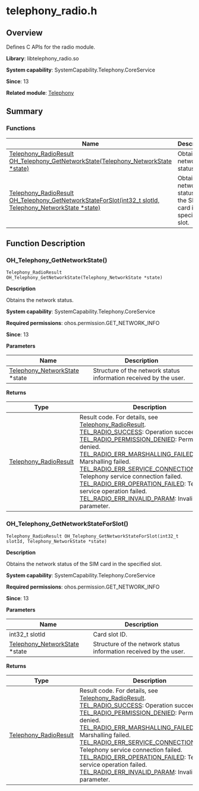 # telephony_radio.h

## Overview

Defines C APIs for the radio module.

**Library**: libtelephony_radio.so

**System capability**: SystemCapability.Telephony.CoreService

**Since**: 13

**Related module**: [Telephony](capi-telephony.md)

## Summary

### Functions

| Name| Description|
| -- | -- |
| [Telephony_RadioResult OH_Telephony_GetNetworkState(Telephony_NetworkState *state)](#oh_telephony_getnetworkstate) | Obtains the network status.|
| [Telephony_RadioResult OH_Telephony_GetNetworkStateForSlot(int32_t slotId, Telephony_NetworkState *state)](#oh_telephony_getnetworkstateforslot) | Obtains the network status of the SIM card in the specified slot.|

## Function Description

### OH_Telephony_GetNetworkState()

```
Telephony_RadioResult OH_Telephony_GetNetworkState(Telephony_NetworkState *state)
```

**Description**

Obtains the network status.

**System capability**: SystemCapability.Telephony.CoreService

**Required permissions**: ohos.permission.GET_NETWORK_INFO

**Since**: 13


**Parameters**

| Name| Description|
| -- | -- |
| [Telephony_NetworkState](capi-telephony-telephony-networkstate.md) *state | Structure of the network status information received by the user.|

**Returns**

| Type| Description|
| -- | -- |
| [Telephony_RadioResult](capi-telephony-radio-type-h.md#telephony_radioresult) | Result code. For details, see [Telephony_RadioResult](capi-telephony-radio-type-h.md#telephony_radioresult).<br>         [TEL_RADIO_SUCCESS](capi-telephony-radio-type-h.md#telephony_radioresult): Operation succeeded.<br>         [TEL_RADIO_PERMISSION_DENIED](capi-telephony-radio-type-h.md#telephony_radioresult): Permission denied.<br>         [TEL_RADIO_ERR_MARSHALLING_FAILED](capi-telephony-radio-type-h.md#telephony_radioresult): Marshalling failed.<br>         [TEL_RADIO_ERR_SERVICE_CONNECTION_FAILED](capi-telephony-radio-type-h.md#telephony_radioresult): Telephony service connection failed.<br>         [TEL_RADIO_ERR_OPERATION_FAILED](capi-telephony-radio-type-h.md#telephony_radioresult): Telephony service operation failed.<br>         [TEL_RADIO_ERR_INVALID_PARAM](capi-telephony-radio-type-h.md#telephony_radioresult): Invalid parameter.|

### OH_Telephony_GetNetworkStateForSlot()

```
Telephony_RadioResult OH_Telephony_GetNetworkStateForSlot(int32_t slotId, Telephony_NetworkState *state)
```

**Description**

Obtains the network status of the SIM card in the specified slot.

**System capability**: SystemCapability.Telephony.CoreService

**Required permissions**: ohos.permission.GET_NETWORK_INFO

**Since**: 13


**Parameters**

| Name| Description|
| -- | -- |
| int32_t slotId | Card slot ID.|
| [Telephony_NetworkState](capi-telephony-telephony-networkstate.md) *state | Structure of the network status information received by the user.|

**Returns**

| Type| Description|
| -- | -- |
| [Telephony_RadioResult](capi-telephony-radio-type-h.md#telephony_radioresult) | Result code. For details, see [Telephony_RadioResult](capi-telephony-radio-type-h.md#telephony_radioresult).<br>         [TEL_RADIO_SUCCESS](capi-telephony-radio-type-h.md#telephony_radioresult): Operation succeeded.<br>         [TEL_RADIO_PERMISSION_DENIED](capi-telephony-radio-type-h.md#telephony_radioresult): Permission denied.<br>         [TEL_RADIO_ERR_MARSHALLING_FAILED](capi-telephony-radio-type-h.md#telephony_radioresult): Marshalling failed.<br>         [TEL_RADIO_ERR_SERVICE_CONNECTION_FAILED](capi-telephony-radio-type-h.md#telephony_radioresult): Telephony service connection failed.<br>         [TEL_RADIO_ERR_OPERATION_FAILED](capi-telephony-radio-type-h.md#telephony_radioresult): Telephony service operation failed.<br>         [TEL_RADIO_ERR_INVALID_PARAM](capi-telephony-radio-type-h.md#telephony_radioresult): Invalid parameter.|
